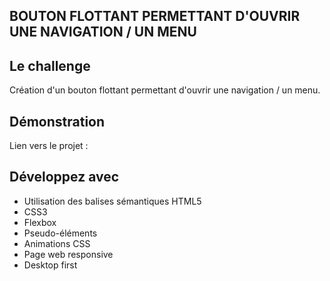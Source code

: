 ## BOUTON FLOTTANT PERMETTANT D'OUVRIR UNE NAVIGATION / UN MENU

## Le challenge

Création d'un bouton flottant permettant d'ouvrir une navigation / un menu.

## Démonstration

Lien vers le projet :

## Développez avec

- Utilisation des balises sémantiques HTML5
- CSS3
- Flexbox
- Pseudo-éléments
- Animations CSS
- Page web responsive
- Desktop first
